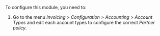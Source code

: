 To configure this module, you need to:

1.  Go to the menu *Invoicing \> Configuration \> Accounting \> Account
    Types* and edit each account types to configure the correct *Partner
    policy*.
